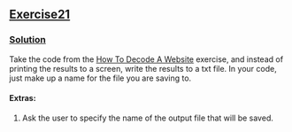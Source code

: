 ## [Exercise21](https://www.practicepython.org/exercise/2014/11/30/21-write-to-a-file.html)

### [Solution](https://www.practicepython.org/solution/2014/12/08/21-write-to-a-file-solutions.html)

Take the code from the [How To Decode A Website](https://github.com/AlexCRosa/practicing_python/tree/9a2c6ac0167e13cdf1e388ae94159dc74721a6ec/17_decode_a_web_page) exercise, and instead of printing the results to a screen, write the results to a txt file. In your code, just make up a name for the file you are saving to.

#### Extras:

1. Ask the user to specify the name of the output file that will be saved.